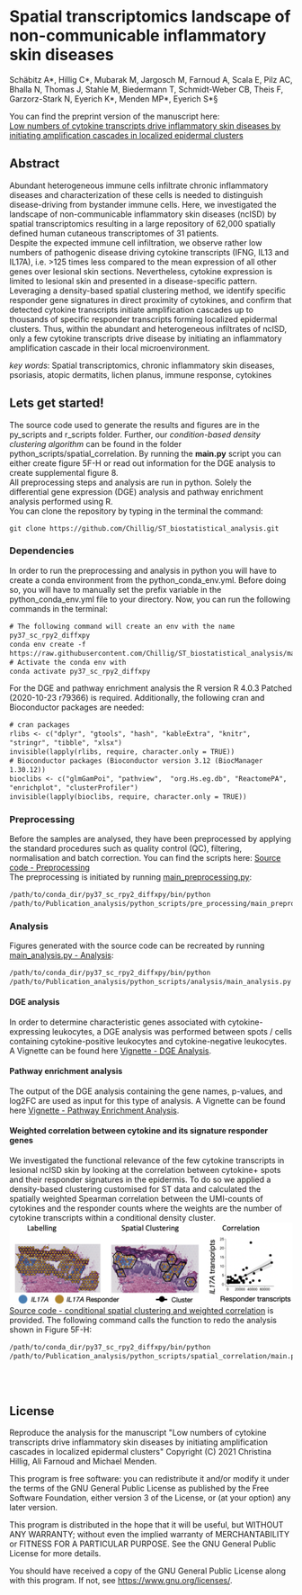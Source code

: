 # Spatial transcriptomics landscape of non-communicable inflammatory skin diseases
Schäbitz A*, Hillig C*, Mubarak M, Jargosch M, Farnoud A, Scala E, Pilz AC, Bhalla N, Thomas J, Stahle M, 
Biedermann T, Schmidt-Weber CB, Theis F, Garzorz-Stark N, Eyerich K*, Menden MP*, Eyerich S*§ <br>

You can find the preprint version of the manuscript here: <br>
[Low numbers of cytokine transcripts drive inflammatory skin diseases by initiating amplification cascades in localized epidermal clusters](https://www.biorxiv.org/content/10.1101/2021.06.10.447894v1)


## Abstract
Abundant heterogeneous immune cells infiltrate chronic inflammatory diseases and characterization of these cells is 
needed to distinguish disease-driving from bystander immune cells. Here, we investigated the landscape of 
non-communicable inflammatory skin diseases (ncISD) by spatial transcriptomics resulting in a large repository 
of 62,000 spatially defined human cutaneous transcriptomes of 31 patients. <br>
Despite the expected immune cell infiltration, we observe rather low numbers of pathogenic disease driving cytokine 
transcripts (IFNG, IL13 and IL17A), i.e. >125 times less compared to the mean expression of all other genes over 
lesional skin sections. Nevertheless, cytokine expression is limited to lesional skin and presented in a 
disease-specific pattern. Leveraging a density-based spatial clustering method, we identify specific 
responder gene signatures in direct proximity of cytokines, and confirm that detected cytokine transcripts initiate 
amplification cascades up to thousands of specific responder transcripts forming localized epidermal clusters. 
Thus, within the abundant and heterogeneous infiltrates of ncISD, only a few cytokine transcripts drive disease by 
initiating an inflammatory amplification cascade in their local microenvironment. 

*key words*: Spatial transcriptomics, chronic inflammatory skin diseases, psoriasis, atopic dermatits, 
lichen planus, immune response, cytokines <br>


## Lets get started!
The source code used to generate the results and figures are in the py_scripts and r_scripts folder. 
Further, our *condition-based density clustering algorithm* can be found in the folder 
python_scripts/spatial_correlation. By running the **main.py** script you can either create figure 5F-H 
or read out information for the DGE analysis to create supplemental figure 8. <br> 
All preprocessing steps and analysis are run in python. Solely the differential gene expression (DGE) analysis and 
pathway enrichment analysis performed using R. <br> 
You can clone the repository by typing in the terminal the command: 
```{bash}
git clone https://github.com/Chillig/ST_biostatistical_analysis.git
```

### Dependencies
In order to run the preprocessing and analysis in python you will have to create a conda environment from the 
python_conda_env.yml. Before doing so, you will have to manually set the prefix variable in the python_conda_env.yml 
file to your directory. Now, you can run the following commands in the terminal:
```{bash}
# The following command will create an env with the name py37_sc_rpy2_diffxpy
conda env create -f https://raw.githubusercontent.com/Chillig/ST_biostatistical_analysis/main/envs/python_conda_env.yml
# Activate the conda env with
conda activate py37_sc_rpy2_diffxpy
```
For the DGE and pathway enrichment analysis the R version R 4.0.3 Patched (2020-10-23 r79366) is required. 
Additionally, the following cran and Bioconductor packages are needed: <br> 
```{r}
# cran packages
rlibs <- c("dplyr", "gtools", "hash", "kableExtra", "knitr", "stringr", "tibble", "xlsx")
invisible(lapply(rlibs, require, character.only = TRUE))
# Bioconductor packages (Bioconductor version 3.12 (BiocManager 1.30.12))
bioclibs <- c("glmGamPoi", "pathview",  "org.Hs.eg.db", "ReactomePA",  "enrichplot", "clusterProfiler")
invisible(lapply(bioclibs, require, character.only = TRUE))
```

### Preprocessing
Before the samples are analysed, they have been preprocessed by applying the standard procedures 
such as quality control (QC), filtering, normalisation and batch correction. 
You can find the scripts here: [Source code - Preprocessing](https://github.com/Chillig/ST_biostatistical_analysis/tree/main/python_scripts/pre_processing) <br>
The preprocessing is initiated by running [main_preprocessing.py](https://github.com/Chillig/ST_biostatistical_analysis/tree/main/python_scripts/pre_processing/main_preprocessing.py):
```{python}
/path/to/conda_dir/py37_sc_rpy2_diffxpy/bin/python /path/to/Publication_analysis/python_scripts/pre_processing/main_preprocessing.py
``` 

### Analysis
Figures generated with the source code can be recreated by running 
[main_analysis.py - Analysis](https://github.com/Chillig/ST_biostatistical_analysis/blob/main/python_scripts/analysis/main_analysis.py):
```{python}
/path/to/conda_dir/py37_sc_rpy2_diffxpy/bin/python /path/to/Publication_analysis/python_scripts/analysis/main_analysis.py
``` 

#### DGE analysis
In order to determine characteristic genes associated with cytokine-expressing leukocytes, 
a DGE analysis was performed between spots / cells containing cytokine-positive leukocytes and 
cytokine-negative leukocytes. A Vignette can be found here 
[Vignette - DGE Analysis](https://github.com/Chillig/ST_biostatistical_analysis/blob/main/r_scripts/dge_analysis/Vignette__DGE_Analysis.Rmd).
<br>

#### Pathway enrichment analysis
The output of the DGE analysis containing the gene names, p-values, and log2FC are used as input for 
this type of analysis. A Vignette can be found here 
[Vignette - Pathway Enrichment Analysis](https://github.com/Chillig/ST_biostatistical_analysis/blob/main/r_scripts/pathway_analysis/Vignette__Pathway_Enrichment_Analysis.Rmd).
<br>

#### Weighted correlation between cytokine and its signature responder genes
We investigated the functional relevance of the few cytokine transcripts in lesional ncISD skin by looking at the 
correlation between cytokine+ spots and their responder signatures in the epidermis. 
To do so we applied a density-based clustering customised for ST data and calculated the spatially weighted Spearman 
correlation between the UMI-counts of cytokines and the responder counts where the weights are the number of cytokine 
transcripts within a conditional density cluster.
![alt text](./images/Fig1_E-G.png "Workflow spatial correlation") 
<br>
[Source code - conditional spatial clustering and weighted correlation](https://github.com/Chillig/ST_biostatistical_analysis/tree/main/python_scripts/spatial_correlation) 
is provided.
The following command calls the function to redo the analysis shown in Figure 5F-H:
```{bash}
/path/to/conda_dir/py37_sc_rpy2_diffxpy/bin/python /path/to/Publication_analysis/python_scripts/spatial_correlation/main.py
```
<br>
<br>

## License
Reproduce the analysis for the manuscript "Low numbers of cytokine transcripts drive inflammatory skin diseases by 
initiating amplification cascades in localized epidermal clusters" Copyright (C) 2021 Christina Hillig, Ali Farnoud and Michael Menden.

This program is free software: you can redistribute it and/or modify
it under the terms of the GNU General Public License as published by
the Free Software Foundation, either version 3 of the License, or
(at your option) any later version.

This program is distributed in the hope that it will be useful,
but WITHOUT ANY WARRANTY; without even the implied warranty of
MERCHANTABILITY or FITNESS FOR A PARTICULAR PURPOSE.  See the
GNU General Public License for more details.

You should have received a copy of the GNU General Public License
along with this program.  If not, see <https://www.gnu.org/licenses/>.

